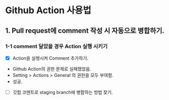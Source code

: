# Github Action 사용법

## 1. Pull request에 comment 작성 시 자동으로 병합하기.

### 1-1 comment 달았을 경우 Action 실행 시키기

- [x] Action을 실행시켜 Comment 추가하기.
- Github Action의 권한 문제로 실패했었음.
- Setting > Actions > General 의 권한을 모두 부여함.
- 성공.
- [ ] 깃헙 코멘트로 staging branch에 병합하는 방법 찾기.
